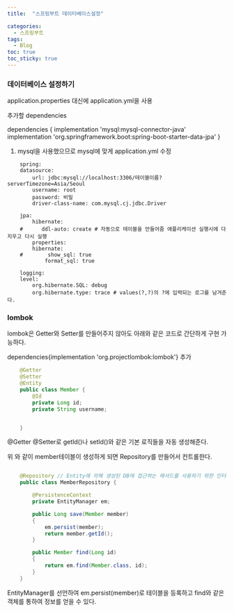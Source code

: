 ```yaml
---
title:  "스프링부트 데이터베이스설정"

categories:
  - 스프링부트
tags:
  - Blog
toc: true
toc_sticky: true
---
```


### 데이터베이스 설정하기

application.properties 대신에 application.yml을 사용

추가할 dependencies

dependencies { 
    implementation 'mysql:mysql-connector-java' 
    implementation 'org.springframework.boot:spring-boot-starter-data-jpa'
 }

1. mysql을 사용했으므로 mysql에 맞게 application.yml 수정

```
    spring:
    datasource:
        url: jdbc:mysql://localhost:3306/테이블이름?serverTimezone=Asia/Seoul
        username: root
        password: 비밀
        driver-class-name: com.mysql.cj.jdbc.Driver

    jpa:
        hibernate:
    #      ddl-auto: create # 자동으로 테이블을 만들어줌 애플리케이션 실행시에 다 지우고 다시 실행
        properties:
        hibernate:
    #        show_sql: true
            format_sql: true

    logging:
    level:
        org.hibernate.SQL: debug
        org.hibernate.type: trace # values(?,?)의 ?에 입력되는 로그를 남겨준다.
```

### lombok

lombok은 Getter와 Setter를 만들어주지 않아도 아래와 같은 코드로 간단하게 구현 가능하다.

dependencies{implementation 'org.projectlombok:lombok'} 추가

```java
    @Getter
    @Setter
    @Entity
    public class Member {
        @Id
        private Long id;
        private String username;


    }
```
@Getter @Setter로 getId()나 setId()와 같은 기본 로직들을 자동 생성해준다.

위 와 같이 member테이블이 생성하게 되면 Repository를 만들어서 컨트롤한다.

```java

    @Repository // Entity에 의해 생성된 DB에 접근하는 메서드를 사용하기 위한 인터페이스이다.
    public class MemberRepository {

        @PersistenceContext
        private EntityManager em;

        public Long save(Member member)
        {
            em.persist(member);
            return member.getId();
        }

        public Member find(Long id)
        {
            return em.find(Member.class, id);
        }
    }

```

EntityManager를 선언하여 em.persist(member)로 테이블을 등록하고 find와 같은 객체를 통하여 정보를 얻을 수 있다.



